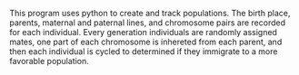 This program uses python to create and track populations. The birth place, parents, maternal and paternal lines, and chromosome pairs are recorded for each individual. Every generation individuals are randomly assigned mates, one part of each chromosome is inhereted from each parent, and then each individual is cycled to determined if they immigrate to a more favorable population.